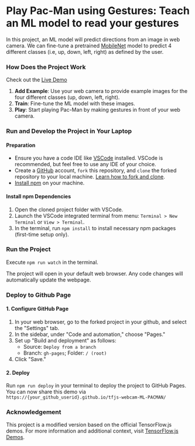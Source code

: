 # Play Pac-Man using Gestures: Teach an ML model to read your gestures

In this project, an ML model will predict directions from an image in web camera.
We can fine-tune a pretrained [MobileNet](https://github.com/tensorflow/tfjs-examples/tree/master/mobilenet) model  to predict 4 different classes (i.e, up, down, left, right) as defined by the user.

### How Does the Project Work
Check out the [Live Demo](https://qianwen.info/tfjs-webcam-ML-PACMAN/)

1. **Add Example**: Use your web camera to provide example images for the four different classes (up, down, left, right).
2. **Train**: Fine-tune the ML model with these images.
3. **Play**: Start playing Pac-Man by making gestures in front of your web camera.


### Run and Develop the Project in Your Laptop

#### Preparation
- Ensure you have a code IDE like [VSCode](https://code.visualstudio.com/download) installed. VSCode is recommended, but feel free to use any IDE of your choice.
- Create a [GitHub](http://github.com) account, `fork` this repository, and `clone` the forked repository to your local machine. [Learn how to fork and clone](https://docs.github.com/en/get-started/quickstart/fork-a-repo).
- [Install npm](https://docs.npmjs.com/downloading-and-installing-node-js-and-npm) on your machine.

#### Install npm Dependencies
1. Open the cloned project folder with VSCode.
2. Launch the VSCode integrated terminal from menu: `Terminal > New Terminal` or `View > Terminal`.
3. In the terminal, run `npm install` to install necessary npm packages (first-time setup only).

### Run the Project
  Execute `npm run watch` in the terminal.
 
  The project will open in your default web browser.
  Any code changes will automatically update the webpage.


### Deploy to Github Page

#### 1. Configure GitHub Page

1. In your web browser, go to the forked project in your github, and select the "Settings" tab.
2. In the sidebar, under "Code and automation," choose "Pages."
3. Set up "Build and deployment" as follows:
   - Source: `Deploy from a branch`
   - Branch: `gh-pages`; Folder: `/ (root)`
4. Click "Save."


#### 2. Deploy
  Run `npm run deploy` in your terminal to deploy the project to GitHub Pages.
  You can now share this demo via `https://{your_github_userid}.github.io/tfjs-webcam-ML-PACMAN/`


### Acknowledgement

This project is a modified version based on the official TensorFlow.js demos. 
For more information and additional context, visit [TensorFlow.js Demos](https://www.tensorflow.org/js/demos).